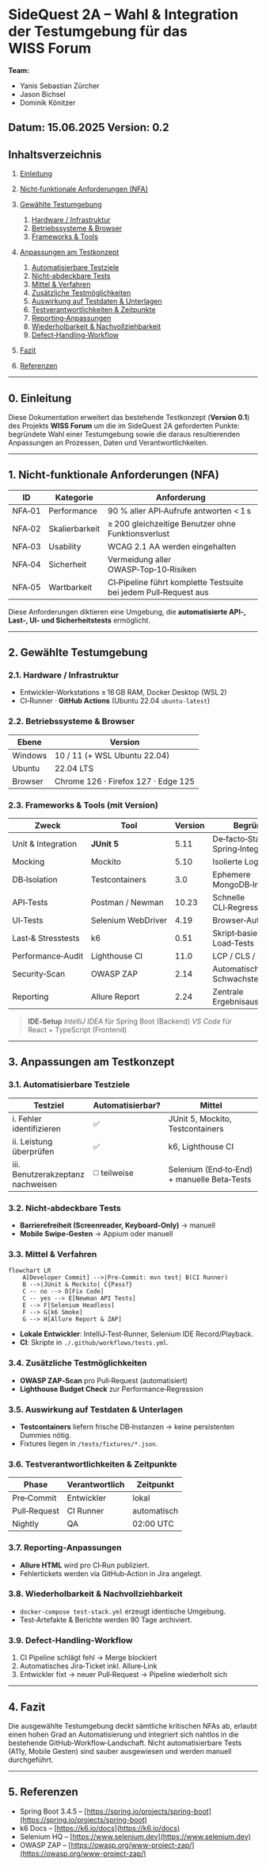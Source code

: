 # SideQuest 2A – Wahl & Integration der Testumgebung für das **WISS Forum**

**Team:**
- Yanis Sebastian Zürcher
- Jason Bichsel
- Dominik Könitzer

**Datum:** 15.06.2025
**Version:** 0.2
---

## Inhaltsverzeichnis

1. [Einleitung](#0--einleitung)
2. [Nicht‑funktionale Anforderungen (NFA)](#1--nicht-funktionale-anforderungen-nfa)
3. [Gewählte Testumgebung](#2--gewählte-testumgebung)

   1. [Hardware / Infrastruktur](#21--hardware--infrastruktur)
   2. [Betriebssysteme & Browser](#22--betriebssysteme--browser)
   3. [Frameworks & Tools](#23--frameworks--tools-mit-version)
4. [Anpassungen am Testkonzept](#3--anpassungen-am-testkonzept)

   1. [Automatisierbare Testziele](#31--automatisierbare-testziele)
   2. [Nicht-abdeckbare Tests](#32--nicht-abdeckbare-tests)
   3. [Mittel & Verfahren](#33--mittel--verfahren)
   4. [Zusätzliche Testmöglichkeiten](#34--zusätzliche-testmöglichkeiten)
   5. [Auswirkung auf Testdaten & Unterlagen](#35--auswirkung-auf-testdaten--unterlagen)
   6. [Testverantwortlichkeiten & Zeitpunkte](#36--testverantwortlichkeiten--zeitpunkte)
   7. [Reporting‑Anpassungen](#37--reporting-anpassungen)
   8. [Wiederholbarkeit & Nachvollziehbarkeit](#38--wiederholbarkeit--nachvollziehbarkeit)
   9. [Defect‑Handling‑Workflow](#39--defect-handling-workflow)
5. [Fazit](#4--fazit)
6. [Referenzen](#5--referenzen)

---

## 0. Einleitung

Diese Dokumentation erweitert das bestehende Testkonzept (**Version 0.1**) des Projekts **WISS Forum** um die im SideQuest 2A geforderten Punkte: begründete Wahl einer Testumgebung sowie die daraus resultierenden Anpassungen an Prozessen, Daten und Verantwortlichkeiten.

---

## 1.  Nicht‑funktionale Anforderungen (NFA)

| ID     | Kategorie      | Anforderung                                                        |
| ------ | -------------- | ------------------------------------------------------------------ |
| NFA‑01 | Performance    | 90 % aller API‑Aufrufe antworten < 1 s                             |
| NFA‑02 | Skalierbarkeit | ≥ 200 gleichzeitige Benutzer ohne Funktionsverlust                 |
| NFA‑03 | Usability      | WCAG 2.1 AA werden eingehalten                                     |
| NFA‑04 | Sicherheit     | Vermeidung aller OWASP‑Top‑10‑Risiken                              |
| NFA‑05 | Wartbarkeit    | CI‑Pipeline führt komplette Test­su­ite bei jedem Pull‑Request aus |

Diese Anforderungen diktieren eine Umgebung, die **automatisierte API‑, Last‑, UI‑ und Sicherheitstests** ermöglicht.

---

## 2. Gewählte Testumgebung

### 2.1. Hardware / Infrastruktur

* Entwickler‑Workstations ≥ 16 GB RAM, Docker Desktop (WSL 2)
* CI‑Runner · **GitHub Actions** (Ubuntu 22.04 `ubuntu‑latest`)

### 2.2. Betriebssysteme & Browser

| Ebene   | Version                             |
| ------- | ----------------------------------- |
| Windows | 10 / 11 (+ WSL Ubuntu 22.04)        |
| Ubuntu  | 22.04 LTS                           |
| Browser | Chrome 126 · Firefox 127 · Edge 125 |

### 2.3. Frameworks & Tools (mit Version)

| Zweck              | Tool               | Version | Begründung                            |
| ------------------ | ------------------ | ------- | ------------------------------------- |
| Unit & Integration | **JUnit 5**        | 5.11    | De‑facto‑Standard, Spring‑Integration |
| Mocking            | Mockito            | 5.10    | Isolierte Logiktests                  |
| DB‑Isolation       | Testcontainers     | 3.0     | Ephemere MongoDB‑Instanzen            |
| API‑Tests          | Postman / Newman   | 10.23   | Schnelle CLI‑Regression               |
| UI‑Tests           | Selenium WebDriver | 4.19    | Browser‑Automation                    |
| Last‑& Stresstests | k6                 | 0.51    | Skript‑basierte Load‑Tests            |
| Performance‑Audit  | Lighthouse CI      | 11.0    | LCP / CLS / TTI‑Analyse               |
| Security‑Scan      | OWASP ZAP          | 2.14    | Automatische Schwachstellenprüfung    |
| Reporting          | Allure Report      | 2.24    | Zentrale Ergebnisausgabe              |

> **IDE‑Setup**
> *IntelliJ IDEA* für Spring Boot (Backend)
> *VS Code* für React + TypeScript (Frontend)

---

## 3. Anpassungen am Testkonzept

### 3.1. Automatisierbare Testziele

| Testziel                          | Automatisierbar? | Mittel                                      |
| --------------------------------- | ---------------- | ------------------------------------------- |
| i. Fehler identifizieren          | ✅                | JUnit 5, Mockito, Testcontainers            |
| ii. Leistung überprüfen           | ✅                | k6, Lighthouse CI                           |
| iii. Benutzerakzeptanz nachweisen | ◻️ teilweise     | Selenium (End‑to‑End) + manuelle Beta‑Tests |

### 3.2. Nicht‑abdeckbare Tests

* **Barrierefreiheit (Screenreader, Keyboard‑Only)** → manuell
* **Mobile Swipe‑Gesten** → Appium oder manuell

### 3.3. Mittel & Verfahren

```mermaid
flowchart LR
    A[Developer Commit] -->|Pre‑Commit: mvn test| B(CI Runner)
    B -->|JUnit & Mockito| C{Pass?}
    C -- no --> D[Fix Code]
    C -- yes --> E[Newman API Tests]
    E --> F[Selenium Headless]
    F --> G[k6 Smoke]
    G --> H[Allure Report & ZAP]
```

* **Lokale Entwickler**: IntelliJ‑Test‑Runner, Selenium IDE Record/Playback.
* **CI**: Skripte in `./.github/workflows/tests.yml`.

### 3.4. Zusätzliche Testmöglichkeiten

* **OWASP ZAP‑Scan** pro Pull‑Request (automatisiert)
* **Lighthouse Budget Check** zur Performance‑Regression

### 3.5. Auswirkung auf Testdaten & Unterlagen

* **Testcontainers** liefern frische DB‑Instanzen -> keine persistenten Dummies nötig.
* Fixtures liegen in `/tests/fixtures/*.json`.

### 3.6. Testverantwortlichkeiten & Zeitpunkte

| Phase        | Verantwortlich | Zeitpunkt     |
| ------------ | -------------- | ------------- |
| Pre‑Commit   | Entwickler     | lokal         |
| Pull‑Request | CI Runner      | automatisch   |
| Nightly      | QA             | 02:00 UTC    |

### 3.7. Reporting‑Anpassungen

* **Allure HTML** wird pro CI‑Run publiziert.
* Fehlertickets werden via GitHub‑Action in Jira angelegt.

### 3.8. Wiederholbarkeit & Nachvollziehbarkeit

* `docker‑compose test‑stack.yml` erzeugt identische Umgebung.
* Test‑Artefakte & Berichte werden 90 Tage archiviert.

### 3.9. Defect‑Handling‑Workflow

1. CI Pipeline schlägt fehl -> Merge blockiert
2. Automatisches Jira‑Ticket inkl. Allure‑Link
3. Entwickler fixt -> neuer Pull‑Request -> Pipeline wiederholt sich

---

## 4. Fazit

Die ausgewählte Testumgebung deckt sämtliche kritischen NFAs ab, erlaubt einen hohen Grad an Automatisierung und integriert sich nahtlos in die bestehende GitHub‑Workflow‑Landschaft. Nicht automatisierbare Tests (A11y, Mobile Gesten) sind sauber ausgewiesen und werden manuell durchgeführt.

---

## 5. Referenzen

* Spring Boot 3.4.5 – [https://spring.io/projects/spring-boot](https://spring.io/projects/spring-boot)
* k6 Docs – [https://k6.io/docs](https://k6.io/docs)
* Selenium HQ – [https://www.selenium.dev](https://www.selenium.dev)
* OWASP ZAP – [https://owasp.org/www-project-zap/](https://owasp.org/www-project-zap/)
